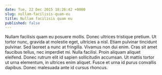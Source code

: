 ```yaml
---
date: Tue, 22 Dec 2015 18:26:42 +0000
slug: nullam-facilisis-quam-eu
title: Nullam facilisis quam eu
published: false
---
```

Nullam facilisis quam eu posuere mollis. Donec ultrices tristique pretium. Ut tortor nunc, gravida at molestie eget, ultricies a nisl. Etiam pulvinar tincidunt pulvinar. Sed laoreet a nunc at fringilla. Vivamus non dui enim. Cras sit amet faucibus tellus, nec imperdiet mi. Nulla facilisi. Proin aliquam aliquet eleifend. Donec rutrum elit id sapien sollicitudin accumsan. Ut mattis tortor ut urna elementum, in ultrices enim aliquet. Fusce et urna id purus convallis dapibus. Donec malesuada ante id cursus rhoncus.
